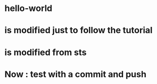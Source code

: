 # hello-world
# is modified just to follow the tutorial
# is modified from sts
# Now : test with a commit and push
